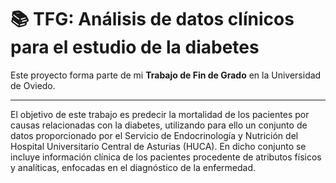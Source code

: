# 📚 TFG: Análisis de datos clínicos para el estudio de la diabetes

Este proyecto forma parte de mi **Trabajo de Fin de Grado** en la Universidad de Oviedo.

---

El objetivo de este trabajo es predecir la mortalidad de los pacientes por causas relacionadas con la diabetes, utilizando para ello un conjunto de datos proporcionado por el Servicio de Endocrinología y Nutrición del Hospital Universitario Central de Asturias (HUCA). 
En dicho conjunto se incluye información clínica de los pacientes procedente de atributos físicos y analíticas, enfocadas en el diagnóstico de la enfermedad.
